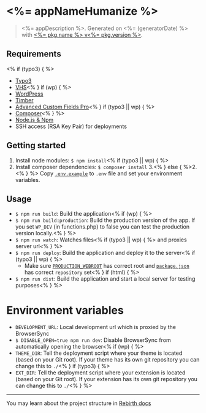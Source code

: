 # <%= appNameHumanize %>

> <%= appDescription %>. Generated on <%= (generatorDate) %> with [<%= pkg.name %> v<%= pkg.version %>](<%= (generatorRepository) %>).

## Requirements

<% if (typo3) { %>

- [Typo3](http://typo3.org)
- [VHS](http://typo3.org/extensions/repository/view/vhs)<% } if (wp) { %>
- [WordPress](https://wordpress.org/)
- [Timber](https://www.upstatement.com/timber)
- [Advanced Custom Fields Pro](http://www.advancedcustomfields.com/pro/)<% } if (typo3 || wp) { %>
- [Composer](https://getcomposer.org/)<% } %>
- [Node.js & Npm](http://nodejs.org/)
- SSH access (RSA Key Pair) for deployments

## Getting started

1. Install node modules: `$ npm install`<% if (typo3 || wp) { %>
2. Install composer dependencies: `$ composer install`
   3.<% } else { %>2.<% } %> Copy [`.env.example`](.env.example) to `.env` file and set your environment variables.

## Usage

- `$ npm run build`: Build the application<% if (wp) { %>
- `$ npm run build:production`: Build the production version of the app. If you set `WP_DEV` (in functions.php) to false you can test the production version locally.<% } %>
- `$ npm run watch`: Watches files<% if (typo3 || wp) { %> and proxies server url<% } %>
- `$ npm run deploy`: Build the application and deploy it to the server<% if (typo3 || wp) { %>
  - Make sure [`PRODUCTION_WEBROOT`](.env) has correct root and [`package.json`](package.json) has correct `repository` set<% } if (html) { %>
- `$ npm run dist`: Build the application and start a local server for testing purposes<% } %>

# Environment variables

- `DEVELOPMENT_URL`: Local development url which is proxied by the BrowserSync
- `$ DISABLE_OPEN=true npm run dev`: Disable BrowserSync from automatically opening the browser<% if (wp) { %>
- `THEME_DIR`: Tell the deployment script where your theme is located (based on your Git root). If your theme has its own git repository you can change this to `./`<% } if (typo3) { %>
- `EXT_DIR`: Tell the deployment script where your extension is located (based on your Git root). If your extension has its own git repository you can change this to `./`<% } %>

---

You may learn about the project structure in [Rebirth docs](https://joonassandell.github.io/rebirth)
